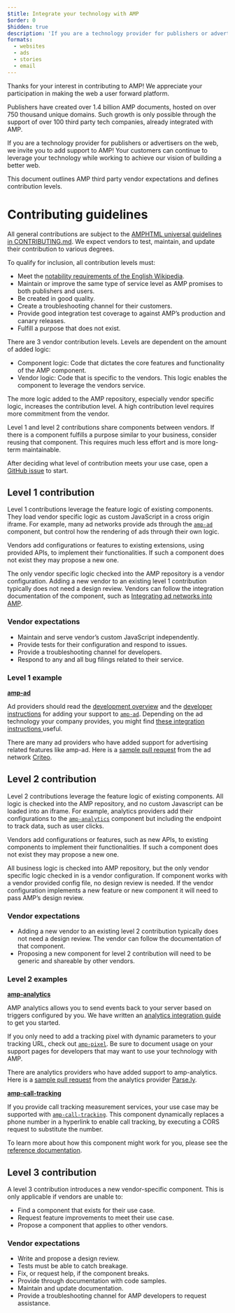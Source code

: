 ```yaml
---
$title: Integrate your technology with AMP
$order: 0
$hidden: true
description: 'If you are a technology provider for publishers or advertisers on the web, we invite you to add support to AMP so your customers can continue to leverage your technology and ...'
formats:
  - websites
  - ads
  - stories
  - email
---
```


Thanks for your interest in contributing to AMP! We appreciate your participation in making the web a user forward platform. 

Publishers have created over 1.4 billion AMP documents, hosted on over 750 thousand unique domains. Such growth is only possible through the support of over 100 third party tech companies, already integrated with AMP. 

If you are a technology provider for publishers or advertisers on the web, we invite you to add support to AMP! Your customers can continue to leverage your technology while working to achieve our vision of building a better web.

This document outlines AMP third party vendor expectations and defines contribution levels.

# Contributing guidelines

All general contributions are subject to the [AMPHTML universal guidelines in CONTRIBUTING.md](https://github.com/ampproject/amphtml/blob/master/CONTRIBUTING.md). We expect vendors to test, maintain, and update their contribution to various degrees.

To qualify for inclusion, all contribution levels must:

*   Meet the [notability requirements of the English Wikipedia](https://en.wikipedia.org/wiki/Wikipedia:Notability).
*   Maintain or improve the same type of service level as AMP promises to both publishers and users. 
*   Be created in good quality.
*   Create a troubleshooting channel for their customers. 
*   Provide good integration test coverage to against AMP’s production and canary releases.
*   Fulfill a purpose that does not exist. 

There are 3 vendor contribution levels. Levels are dependent on the amount of added logic:

* Component logic: Code that dictates the core features and functionality of the AMP component.  
* Vendor logic: Code that is specific to the vendors. This logic enables the component to leverage the vendors service. 

The more logic added to the AMP repository, especially vendor specific logic, increases the contribution level. A high contribution level requires more commitment from the vendor. 

Level 1 and level 2 contributions share components between vendors. If there is a component fulfills a purpose similar to your business, consider reusing that component. This requires much less effort and is more long-term maintainable.

After deciding what level of contribution meets your use case, open a [GitHub issue](https://github.com/ampproject/amphtml/issues/new) to start. 


## Level 1 contribution

Level 1 contributions leverage the feature logic of existing components. They load vendor specific logic as custom JavaScript in a cross origin iframe. For example, many ad networks provide ads through the [`amp-ad`](../../../components/reference/amp-ad.md) component, but control how the rendering of ads through their own logic. 

Vendors add configurations or features to existing extensions, using provided APIs, to implement their functionalities. If such a component does not exist they may propose a new one. 

The only vendor specific logic checked into the AMP repository is a vendor configuration. Adding a new vendor to an existing level 1 contribution typically does not need a design review. Vendors can follow the integration documentation of the component, such as [Integrating ad networks into AMP](https://github.com/ampproject/amphtml/blob/master/ads/README.md).

### Vendor expectations

*   Maintain and serve vendor’s custom JavaScript independently.
*   Provide tests for their configuration and respond to issues. 
*   Provide a troubleshooting channel for developers. 
*   Respond to any and all bug filings related to their service. 

### Level 1 example

[**amp-ad**](../../../components/reference/amp-ad.md)

Ad providers should read the [development overview](https://github.com/ampproject/amphtml/tree/master/ads#overview) and the [developer instructions](https://github.com/ampproject/amphtml/tree/master/ads#developer-guidelines-for-a-pull-request) for adding your support to [`amp-ad`](../../../components/reference/amp-ad.md). Depending on the ad technology your company provides, you might find [these integration instructions ](/content/amp-dev/documentation/guides-and-tutorials/contribute/vendor-contributions/ad-integration-guide.md?format=ads)useful.

There are many ad providers who have added support for advertising related features like amp-ad. Here is a [sample pull request](https://github.com/ampproject/amphtml/pull/2299) from the ad network [Criteo](https://github.com/ampproject/amphtml/blob/master/ads/criteo.md).

## Level 2 contribution 

Level 2 contributions leverage the feature logic of existing components. All logic is checked into the AMP repository, and no custom Javascript can be loaded into an iframe. For example, analytics providers add their configurations to the [`amp-analytics`](../../../components/reference/amp-analytics.md) component but including the endpoint to track data, such as user clicks.  

Vendors add configurations or features, such as new APIs, to existing components to implement their functionalities. If such a component does not exist they may propose a new one. 

All business logic is checked into AMP repository, but the only vendor specific logic checked in is a vendor configuration. If component works with a vendor provided config file, no design review is needed. If the vendor configuration implements a new feature or new component it will need to pass AMP’s design review. 

### Vendor expectations

*   Adding a new vendor to an existing level 2 contribution typically does not need a design review. The vendor can follow the documentation of that component. 
*   Proposing a new component for level 2 contribution will need to be generic and shareable by other vendors.

### Level 2 examples

[**amp-analytics**](../../../components/reference/amp-analytics.md)

AMP analytics allows you to send events back to your server based on triggers configured by you. We have written an [analytics integration guide ](../../optimize-measure/configure-analytics/index.md)to get you started.

If you only need to add a tracking pixel with dynamic parameters to your tracking URL, check out [`amp-pixel`](../../../components/reference/amp-pixel.md). Be sure to document usage on your support pages for developers that may want to use your technology with AMP.

There are analytics providers who have added support to amp-analytics. Here is a [sample pull request](https://github.com/ampproject/amphtml/pull/1595) from the analytics provider [Parse.ly](https://www.parsely.com/help/integration/google-amp/).


[**amp-call-tracking**](../../../components/reference/amp-call-tracking.md)

If you provide call tracking measurement services, your use case may be supported with [`amp-call-tracking`](../../../components/reference/amp-call-tracking.md). This component dynamically replaces a phone number in a hyperlink to enable call tracking, by executing a CORS request to substitute the number.

To learn more about how this component might work for you, please see the [reference documentation](../../../components/reference/amp-call-tracking.md).

## Level 3 contribution

A level 3 contribution introduces a new vendor-specific component.
This is only applicable if vendors are unable to:

*   Find a component that exists for their use case. 
*   Request feature improvements to meet their use case.
*   Propose a component that applies to other vendors.

### Vendor expectations

*   Write and propose a design review. 
*   Tests must be able to catch breakage. 
*   Fix, or request help, if the component breaks.
*   Provide through documentation with code samples.
*   Maintain and update documentation.  
*   Provide a troubleshooting channel for AMP developers to request assistance.

